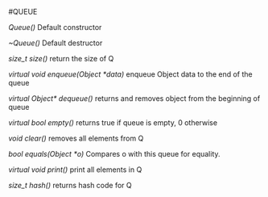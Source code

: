 #QUEUE

_Queue()_
Default constructor 

_~Queue()_
Default destructor

_size_t size()_
return the size of Q

_virtual void enqueue(Object *data)_
enqueue Object data to the end of the queue

_virtual Object* dequeue()_
returns and removes object from the beginning of queue
    
_virtual bool empty()_
returns true if queue is empty, 0 otherwise

_void clear()_
removes all elements from Q

_bool equals(Object *o)_
Compares o with this queue for equality.

_virtual void print()_
print all elements in Q

_size_t hash()_
returns hash code for Q